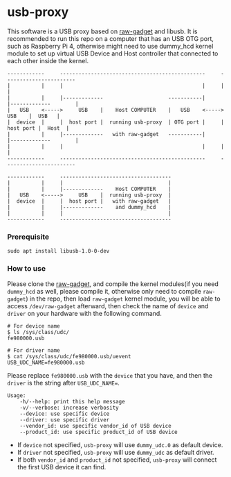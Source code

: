# usb-proxy

This software is a USB proxy based on [raw-gadget](https://github.com/xairy/raw-gadget) and libusb. It is recommended to run this repo on a computer that has an USB OTG port, such as Raspberry Pi 4, otherwise might need to use dummy_hcd kernel module to set up virtual USB Device and Host controller that connected to each other inside the kernel.

```
------------     -----------------------------------------------     -----------------------
|          |     |                                             |     |                     |
|          |     |-------------                     -----------|     |-------------        |
|   USB    <----->     USB    |    Host COMPUTER    |   USB    <----->     USB    |  USB   |
|  device  |     |  host port |  running usb-proxy  | OTG port |     |  host port |  Host  |
|          |     |-------------   with raw-gadget   -----------|     |-------------        | 
|          |     |                                             |     |                     |
------------     -----------------------------------------------     -----------------------
```

```
------------     ------------------------------------
|          |     |                                  |
|          |     |-------------    Host COMPUTER    |
|   USB    <----->     USB    |  running usb-proxy  |
|  device  |     |  host port |   with raw-gadget   |
|          |     |-------------    and dummy_hcd    |
|          |     |                                  |
------------     ------------------------------------
```

### Prerequisite

```shell
sudo apt install libusb-1.0-0-dev
```

### How to use

Please clone the [raw-gadget](https://github.com/xairy/raw-gadget), and compile the kernel modules(if you need `dummy_hcd` as well, please compile it, otherwise only need to compile `raw-gadget`) in the repo, then load `raw-gadget` kernel module, you will be able to access `/dev/raw-gadget` afterward, then check the name of `device` and `driver` on your hardware with the following command.

```shell
# For device name
$ ls /sys/class/udc/
fe980000.usb
```

```shell
# For driver name
$ cat /sys/class/udc/fe980000.usb/uevent
USB_UDC_NAME=fe980000.usb
```

Please replace `fe980000.usb` with the `device` that you have, and then the `driver` is the string after `USB_UDC_NAME=`.

```
Usage:
    -h/--help: print this help message
    -v/--verbose: increase verbosity
    --device: use specific device
    --driver: use specific driver
    --vendor_id: use specific vendor_id of USB device
    --product_id: use specific product_id of USB device
```
- If `device` not specified, `usb-proxy` will use `dummy_udc.0` as default device.
- If `driver` not specified, `usb-proxy` will use `dummy_udc` as default driver.
- If both `vendor_id` and `product_id` not specified, `usb-proxy` will connect the first USB device it can find.
